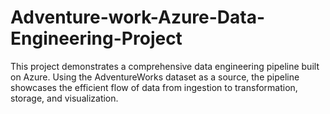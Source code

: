 # Adventure-work-Azure-Data-Engineering-Project
This project demonstrates a comprehensive data engineering pipeline built on Azure. Using the AdventureWorks dataset as a source, the pipeline showcases the efficient flow of data from ingestion to transformation, storage, and visualization.
